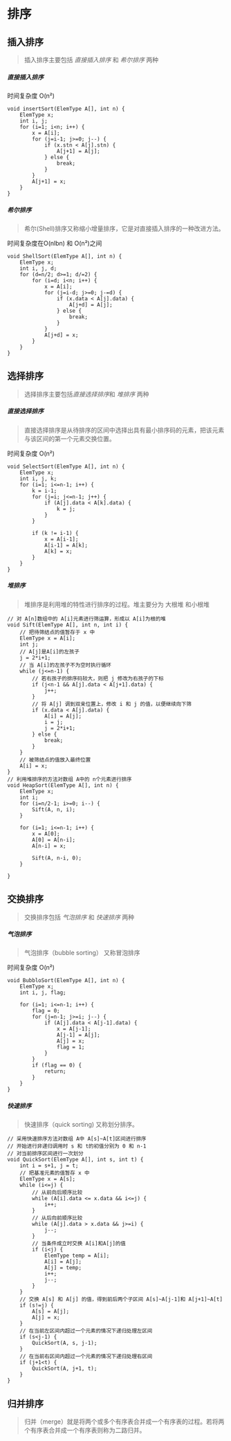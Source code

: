 # 排序

## 插入排序
>插入排序主要包括 *直接插入排序* 和 *希尔排序* 两种

##### 直接插入排序

时间复杂度 O(n²)

~~~
void insertSort(ElemType A[], int n) {
	ElemType x;
	int i, j;
	for (i=1; i<n; i++) {
		x = A[i];
		for (j=i-1; j>=0; j--) {
			if (x.stn < A[j].stn) {
				A[j+1] = A[j];
			} else {
				break;
			}
		}
		A[j+1] = x;
	}
}
~~~

##### 希尔排序
>希尔(Shell)排序又称缩小增量排序，它是对直接插入排序的一种改进方法。

时间复杂度在O(nlbn) 和 O(n²)之间

~~~
void ShellSort(ElemType A[], int n) {
	ElemType x;
	int i, j, d;
	for (d=n/2; d>=1; d/=2) {
		for (i=d; i<n; i++) {
			x = A[i];
			for (j=i-d; j>=0; j-=d) {
				if (x.data < A[j].data) {
					A[j+d] = A[j];
				} else {
					break;
				}
			}
			A[j+d] = x;
		}
	}
}
~~~


## 选择排序

> 选择排序主要包括*直接选择排序*和 *堆排序* 两种

##### 直接选择排序

> 直接选择排序是从待排序的区间中选择出具有最小排序码的元素，把该元素与该区间的第一个元素交换位置。

时间复杂度 O(n²)

~~~
void SelectSort(ElemType A[], int n) {
	ElemType x;
	int i, j, k;
	for (i=1; i<=n-1; i++) {
		k = i-1;
		for (j=i; j<=n-1; j++) {
			if (A[j].data < A[k].data) {
				k = j;
			}
		}
		
		if (k != i-1) {
			x = A[i-1];
			A[i-1] = A[k];
			A[k] = x;
		}
	}
}
~~~


##### 堆排序

> 堆排序是利用堆的特性进行排序的过程。堆主要分为 大根堆 和小根堆

~~~
// 对 A[n]数组中的 A[i]元素进行筛运算，形成以 A[i]为根的堆
void Sift(ElemType A[], int n, int i) {
	// 把待筛结点的值暂存于 x 中
	ElemType x = A[i];
	int j;
	// A[j]是A[i]的左孩子
	j = 2*i+1;
	// 当 A[i]的左孩子不为空时执行循环
	while (j<=n-1) {
		// 若右孩子的排序码较大，则把 j 修改为右孩子的下标
		if (j<n-1 && A[j].data < A[j+1].data) {
			j++;
		}
		// 将 A[j] 调到双亲位置上，修改 i 和 j 的值，以便继续向下筛
		if (x.data < A[j].data) {
			A[i] = A[j];
			i = j;
			j = 2*i+1;
		} else {
			break;
		}
	}
	// 被筛结点的值放入最终位置
	A[i] = x;
}
// 利用堆排序的方法对数组 A中的 n个元素进行排序
void HeapSort(ElemType A[], int n) {
	ElemType x;
	int i;
	for (i=n/2-1; i>=0; i--) {
		Sift(A, n, i);
	}
	
	for (i=1; i<=n-1; i++) {
		x = A[0];
		A[0] = A[n-i];
		A[n-i] = x;
		
		Sift(A, n-i, 0);
	}

}
~~~


## 交换排序

> 交换排序包括 *气泡排序* 和 *快速排序* 两种

##### 气泡排序

> 气泡排序（bubble sorting） 又称冒泡排序

时间复杂度  O(n²)

~~~
void BubbloSort(ElemType A[], int n) {
	ElemType x;
	int i, j, flag;
	
	for (i=1; i<=n-1; i++) {
		flag = 0;
		for (j=n-1; j>=i; j--) {
			if (A[j].data < A[j-1].data) {
				x = A[j-1];
				A[j-1] = A[j];
				A[j] = x;
				flag = 1;
			}
		}
		if (flag == 0) {
			return; 
		}
	}
}
~~~

##### 快速排序

> 快速排序（quick sorting) 又称划分排序。

~~~
// 采用快速排序方法对数组 A中 A[s]~A[t]区间进行排序
// 开始进行非递归调用时 s 和 t的初值分别为 0 和 n-1
// 对当前排序区间进行一次划分
void QuickSort(ElemType A[], int s, int t) {
	int i = s+1, j = t;
	// 把基准元素的值暂存 x 中
	ElemType x = A[s];
	while (i<=j) {
		// 从前向后顺序比较
		while (A[i].data <= x.data && i<=j) {
			i++;
		}
		// 从后向前顺序比较
		while (A[j].data > x.data && j>=i) {
			j--;
		}
		// 当条件成立时交换 A[i]和A[j]的值
		if (i<j) {
			ElemType temp = A[i];
			A[i] = A[j];
			A[j] = temp;
			i++;
			j--;
		}
	}
	// 交换 A[s] 和 A[j] 的值，得到前后两个子区间 A[s]~A[j-1]和 A[j+1]~A[t]
	if (s!=j) {
		A[s] = A[j];
		A[j] = x;
	}
	// 在当前左区间内超过一个元素的情况下递归处理左区间
	if (s<j-1) {
		QuickSort(A, s, j-1);
	}
	// 在当前右区间内超过一个元素的情况下递归处理右区间
	if (j+1<t) {
		QuickSort(A, j+1, t);
	}
}
~~~



## 归并排序

> 归并（merge）就是将两个或多个有序表合并成一个有序表的过程。若将两个有序表合并成一个有序表则称为二路归并。

~~~

~~~



 






